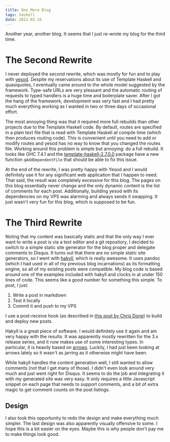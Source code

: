```yaml
---
title: One More Blog
tags: haskell
date: 2012-02-16
---
```


Another year, another blog.  It seems that I just re-wrote my blog for
the third time.

# The Second Rewrite

I never deployed the second rewrite, which was mostly for fun and to
play with [yesod](http://www.yesodweb.com/).  Despite my reservations
about its use of Template Haskell and quasiquotes, I eventually came
around to the whole model suggested by the framework.  Type-safe URLs
are very pleasant and the automatic routing of requests to typed
handlers is a huge time and boilerplate saver.  After I got the hang
of the framework, development was very fast and I had pretty much
everything working as I wanted in two or three days of occasional
effort.

The most annoying thing was that it required more full rebuilds than
other projects due to the Template Haskell code.  By default, routes
are specified in a plain text file that is read with Template Haskell
at compile time (which then produces routing code).  This is
convenient until you need to add or modify routes and yesod has no way
to know that you changed the routes file.  Working around this problem
is simple but annoying: do a full rebuild.  It looks like GHC 7.4.1
and the
[template-haskell-2.7.0.0](http://hackage.haskell.org/packages/archive/template-haskell/2.7.0.0/doc/html/Language-Haskell-TH-Syntax.html)
package have a new function `qAddDependentFile` that should be able to
fix this issue.

At the end of the rewrite, I was pretty happy with Yesod and I would
definitely use it for any significant web application that I happen to
need.  That said, the result was completely excessive for this blog.
The pages on this blog essentially never change and the only dynamic
content is the list of comments for each post.  Additionally, building
yesod with its dependencies on my VPS was alarming and always sends it
swapping.  It just wasn't very fun for this blog, which is supposed to
be fun.

# The Third Rewrite

Noting that my content was basically static and that the only way I
ever want to write a post is via a text editor and a git repository, I
decided to switch to a simple static site generator for the blog
proper and delegate comments to Disqus.  It turns out that there are
no simple static site generators, so I went with
[hakyll](http://jaspervdj.be/hakyll/index.html), which is really
awesome.  It uses pandoc (which I had used in all of my previous blog
incarnations) as its formatting engine, so all of my existing posts
were compatible.  My blog code is based around one of the examples
included with hakyll and clocks in at under 150 lines of code.  This
seems like a good number for something this simple.  To post, I just:

 1) Write a post in markdown
 2) Test it locally
 3) Commit it and push to my VPS

I use a post-receive hook (as described in
[this post by Chris Done](http://chrisdone.com/posts/2010-04-04-hakyll-and-git-for-you-blog.html))
to build and deploy new posts.

Hakyll is a great piece of software.  I would definitely use it again
and am very happy with the results.  It was apparently mostly
rewritten for the 3.x release series, and it now makes use of some
interesting types.  In particular, it is heavily based on
[arrows](http://www.haskell.org/arrows/).  Luckily, I had just been
looking at arrows lately so it wasn't as jarring as it otherwise might
have been.

While hakyll handles the content generation well, I still wanted to
allow comments (not that I get many of those).  I didn't even look
around very much and just went right for Disqus.  It seems to do the
job and integrating it with my generated site was very easy.  It only
requires a little Javascript snippet on each page that needs to
support comments, and a bit of extra magic to get comment counts on
the post listings.

## Design

I also took this opportunity to redo the design and make everything
much simpler.  The last design was also apparently visually offensive
to some.  I hope this is a bit easier on the eyes.  Maybe this is why
people don't pay me to make things look good.
